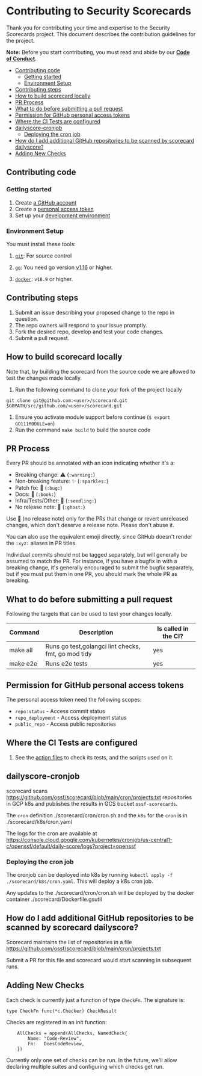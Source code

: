 # Contributing to Security Scorecards

Thank you for contributing your time and expertise to the Security Scorecards project.
This document describes the contribution guidelines for the project.

**Note:** Before you start contributing, you must read and abide by our **[Code of Conduct](./CODE_OF_CONDUCT.md)**.


<!-- vim-markdown-toc GFM -->

* [Contributing code](#contributing-code)
  * [Getting started](#getting-started)
  * [Environment Setup](#environment-setup)
* [Contributing steps](#contributing-steps)
* [How to build scorecard locally](#how-to-build-scorecard-locally)
* [PR Process](#pr-process)
* [What to do before submitting a pull request](#what-to-do-before-submitting-a-pull-request)
* [Permission for GitHub personal access tokens](#permission-for-github-personal-access-tokens)
* [Where the CI Tests are configured](#where-the-ci-tests-are-configured)
* [dailyscore-cronjob](#dailyscore-cronjob)
  * [Deploying the cron job](#deploying-the-cron-job)
* [How do I add additional GitHub repositories to be scanned by scorecard dailyscore?](#how-do-i-add-additional-github-repositories-to-be-scanned-by-scorecard-dailyscore)
* [Adding New Checks](#adding-new-checks)

<!-- vim-markdown-toc -->

## Contributing code

### Getting started

1. Create [a GitHub account](https://github.com/join)
1. Create a [personal access token](https://docs.github.com/en/free-pro-team@latest/developers/apps/about-apps#personal-access-tokens)
1. Set up your [development environment](#environment-setup)

### Environment Setup

You must install these tools:

1. [`git`](https://help.github.com/articles/set-up-git/): For source control

1. [`go`](https://golang.org/doc/install): You need go version [v1.16](https://golang.org/dl/) or higher.

1. [`docker`](https://docs.docker.com/engine/install/): `v18.9` or higher.

## Contributing steps

1. Submit an issue describing your proposed change to the repo in question.
1. The repo owners will respond to your issue promptly.
1. Fork the desired repo, develop and test your code changes.
1. Submit a pull request.

## How to build scorecard locally

Note that, by building the scorecard from the source code we are allowed to test the changes made locally.

1. Run the following command to clone your fork of the project locally

```shell
git clone git@github.com:<user>/scorecard.git $GOPATH/src/github.com/<user>/scorecard.git
```

1. Ensure you activate module support before continue (`$ export GO111MODULE=on`)
1. Run the command `make build` to build the source code

## PR Process

Every PR should be annotated with an icon indicating whether it's a:

- Breaking change: :warning: (`:warning:`)
- Non-breaking feature: :sparkles: (`:sparkles:`)
- Patch fix: :bug: (`:bug:`)
- Docs: :book: (`:book:`)
- Infra/Tests/Other: :seedling: (`:seedling:`)
- No release note: :ghost: (`:ghost:`)

Use :ghost: (no release note) only for the PRs that change or revert unreleased
changes, which don't deserve a release note. Please don't abuse it.

You can also use the equivalent emoji directly, since GitHub doesn't
render the `:xyz:` aliases in PR titles.

Individual commits should not be tagged separately, but will generally be
assumed to match the PR. For instance, if you have a bugfix in with
a breaking change, it's generally encouraged to submit the bugfix
separately, but if you must put them in one PR, you should mark the whole
PR as breaking.

## What to do before submitting a pull request

Following the targets that can be used to test your changes locally.

| Command    | Description                                         | Is called in the CI? |
| ---------- | --------------------------------------------------- | -------------------- |
| make all   | Runs go test,golangci lint checks, fmt, go mod tidy | yes                  |
| make e2e   | Runs e2e tests                                      | yes                  |

## Permission for GitHub personal access tokens

The personal access token need the following scopes:

- `repo:status` - Access commit status
- `repo_deployment` - Access deployment status
- `public_repo` - Access public repositories

## Where the CI Tests are configured

1. See the [action files](.github/workflows) to check its tests, and the scripts used on it.

## dailyscore-cronjob

scorecard scans https://github.com/ossf/scorecard/blob/main/cron/projects.txt repositories in GCP k8s and publishes the results in GCS bucket `ossf-scorecards`.

The `cron` definition ./scorecard/cron/cron.sh and the `k8s` for the `cron` is in ./scorecard/k8s/cron.yaml

The logs for the cron are available at https://console.cloud.google.com/kubernetes/cronjob/us-central1-c/openssf/default/daily-score/logs?project=openssf

### Deploying the cron job

The cronjob can be deployed into k8s by running `kubectl apply -f ./scorecard/k8s/cron.yaml`. 
This will deploy a k8s cron job.

Any updates to the ./scorecard/cron/cron.sh will be deployed by the docker container ./scorecard/Dockerfile.gsutil


## How do I add additional GitHub repositories to be scanned by scorecard dailyscore?

Scorecard maintains the list of repositories in a file https://github.com/ossf/scorecard/blob/main/cron/projects.txt 

Submit a PR for this file and scorecard would start scanning in subsequent runs.

## Adding New Checks

Each check is currently just a function of type `CheckFn`.
The signature is:

```golang
type CheckFn func(*c.Checker) CheckResult
```

Checks are registered in an init function:

```golang
	AllChecks = append(AllChecks, NamedCheck{
		Name: "Code-Review",
		Fn:   DoesCodeReview,
	})
```

Currently only one set of checks can be run.
In the future, we'll allow declaring multiple suites and configuring which checks get run.
